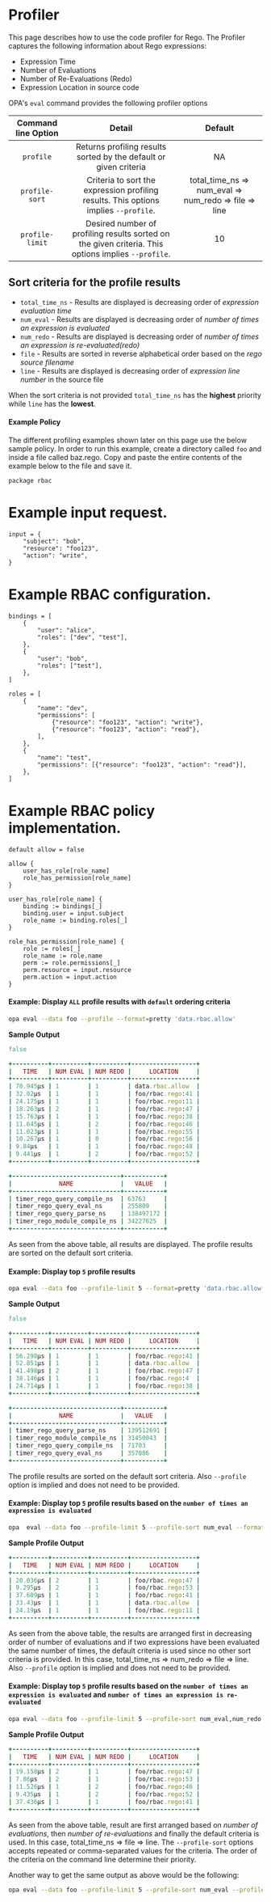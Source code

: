 # Profiler

This page describes how to use the code profiler for Rego. The Profiler
captures the following information about Rego expressions:

  * Expression Time
  * Number of Evaluations
  * Number of Re-Evaluations (Redo)
  * Expression Location in source code

OPA's `eval` command provides the following profiler options

| Command line Option        | Detail                                                        | Default |
|:--------------------------:|:-------------------------------------------------------------:|:-----:|
| `profile`                  | Returns profiling results sorted by the default or given criteria              | NA |
| `profile-sort`             | Criteria to sort the expression profiling results. This options implies `--profile`. |  total_time_ns => num_eval => num_redo => file => line |
| `profile-limit`            | Desired number of profiling results sorted on the given criteria. This options implies `--profile`. |  10 |

## Sort criteria for the profile results
  * `total_time_ns` - Results are displayed is decreasing order of _expression evaluation time_
  * `num_eval`  - Results are displayed is decreasing order of _number of times an expression is evaluated_
  * `num_redo`  - Results are displayed is decreasing order of _number of times an expression is re-evaluated(redo)_
  * `file`  - Results are sorted in reverse alphabetical order based on the _rego source filename_
  * `line`  - Results are displayed is decreasing order of _expression line number_ in the source file

When the sort criteria is not provided `total_time_ns` has the **highest** priority
while `line` has the **lowest**.

#### Example Policy
The different profiling examples shown later on this page use the below
sample policy. In order to run this example, create a directory called `foo` and inside a file called baz.rego. Copy and paste the entire contents of the example below to the file and save it.

```
package rbac
```

# Example input request.
```
input = {
	"subject": "bob",
	"resource": "foo123",
	"action": "write",
}
```

# Example RBAC configuration.
```
bindings = [
	{
		"user": "alice",
		"roles": ["dev", "test"],
	},
	{
		"user": "bob",
		"roles": ["test"],
	},
]

roles = [
	{
		"name": "dev",
		"permissions": [
			{"resource": "foo123", "action": "write"},
			{"resource": "foo123", "action": "read"},
		],
	},
	{
		"name": "test",
		"permissions": [{"resource": "foo123", "action": "read"}],
	},
]
```

# Example RBAC policy implementation.
```
default allow = false

allow {
	user_has_role[role_name]
	role_has_permission[role_name]
}

user_has_role[role_name] {
	binding := bindings[_]
	binding.user = input.subject
	role_name := binding.roles[_]
}

role_has_permission[role_name] {
	role := roles[_]
	role_name := role.name
	perm := role.permissions[_]
	perm.resource = input.resource
	perm.action = input.action
}
```

#### Example: Display `ALL` profile results with `default` ordering criteria
```bash
opa eval --data foo --profile --format=pretty 'data.rbac.allow'
```

**Sample Output**
```ruby
false

+----------+----------+----------+------------------+
|   TIME   | NUM EVAL | NUM REDO |     LOCATION     |
+----------+----------+----------+------------------+
| 70.945µs | 1        | 1        | data.rbac.allow  |
| 32.02µs  | 1        | 1        | foo/rbac.rego:41 |
| 24.175µs | 1        | 1        | foo/rbac.rego:11 |
| 18.263µs | 2        | 1        | foo/rbac.rego:47 |
| 15.763µs | 1        | 1        | foo/rbac.rego:38 |
| 11.645µs | 1        | 2        | foo/rbac.rego:46 |
| 11.023µs | 1        | 1        | foo/rbac.rego:55 |
| 10.267µs | 1        | 0        | foo/rbac.rego:56 |
| 9.84µs   | 1        | 1        | foo/rbac.rego:48 |
| 9.441µs  | 1        | 2        | foo/rbac.rego:52 |
+----------+----------+----------+------------------+

+------------------------------+-----------+
|             NAME             |   VALUE   |
+------------------------------+-----------+
| timer_rego_query_compile_ns  | 63763     |
| timer_rego_query_eval_ns     | 255809    |
| timer_rego_query_parse_ns    | 138497172 |
| timer_rego_module_compile_ns | 34227625  |
+------------------------------+-----------+
```
As seen from the above table, all results are displayed. The profile results are
sorted on the default sort criteria.

#### Example: Display top `5` profile results
```bash
opa eval --data foo --profile-limit 5 --format=pretty 'data.rbac.allow'
```

**Sample Output**
```ruby
false

+----------+----------+----------+------------------+
|   TIME   | NUM EVAL | NUM REDO |     LOCATION     |
+----------+----------+----------+------------------+
| 56.298µs | 1        | 1        | foo/rbac.rego:41 |
| 52.851µs | 1        | 1        | data.rbac.allow  |
| 41.498µs | 2        | 1        | foo/rbac.rego:47 |
| 38.146µs | 1        | 1        | foo/rbac.rego:4  |
| 24.714µs | 1        | 1        | foo/rbac.rego:38 |
+----------+----------+----------+------------------+

+------------------------------+-----------+
|             NAME             |   VALUE   |
+------------------------------+-----------+
| timer_rego_query_parse_ns    | 139512691 |
| timer_rego_module_compile_ns | 31450043  |
| timer_rego_query_compile_ns  | 71703     |
| timer_rego_query_eval_ns     | 357086    |
+------------------------------+-----------+
```
The profile results are sorted on the default sort criteria.
Also `--profile` option is implied and does not need to be provided.

#### Example: Display top `5` profile results based on the `number of times an expression is evaluated`
```bash
opa  eval --data foo --profile-limit 5 --profile-sort num_eval --format=pretty 'data.rbac.allow'
```

**Sample Profile Output**
```ruby
+----------+----------+----------+------------------+
|   TIME   | NUM EVAL | NUM REDO |     LOCATION     |
+----------+----------+----------+------------------+
| 20.036µs | 2        | 1        | foo/rbac.rego:47 |
| 9.295µs  | 2        | 1        | foo/rbac.rego:53 |
| 37.609µs | 1        | 1        | foo/rbac.rego:41 |
| 33.43µs  | 1        | 1        | data.rbac.allow  |
| 24.19µs  | 1        | 1        | foo/rbac.rego:11 |
+----------+----------+----------+------------------+
```
As seen from the above table, the results are arranged first in decreasing
order of number of evaluations and if two expressions have been evaluated
the same number of times, the default criteria is used since no other sort criteria is provided.
In this case, total_time_ns => num_redo => file => line.
Also `--profile` option is implied and does not need to be provided.

#### Example: Display top `5` profile results based on the `number of times an expression is evaluated` and `number of times an expression is re-evaluated`
```bash
opa eval --data foo --profile-limit 5 --profile-sort num_eval,num_redo --format=pretty 'data.rbac.allow'
```

**Sample Profile Output**
```ruby
+----------+----------+----------+------------------+
|   TIME   | NUM EVAL | NUM REDO |     LOCATION     |
+----------+----------+----------+------------------+
| 19.158µs | 2        | 1        | foo/rbac.rego:47 |
| 7.86µs   | 2        | 1        | foo/rbac.rego:53 |
| 11.526µs | 1        | 2        | foo/rbac.rego:46 |
| 9.435µs  | 1        | 2        | foo/rbac.rego:52 |
| 37.436µs | 1        | 1        | foo/rbac.rego:41 |
+----------+----------+----------+------------------+
```
As seen from the above table, result are first arranged based on _number of evaluations_,
then _number of re-evaluations_ and finally the default criteria is used.
In this case, total_time_ns => file => line.
The `--profile-sort` options accepts repeated or comma-separated values for the criteria.
The order of the criteria on the command line determine their priority.

Another way to get the same output as above would be the following:
```bash
opa eval --data foo --profile-limit 5 --profile-sort num_eval --profile-sort num_redo --format=pretty 'data.rbac.allow'
```
